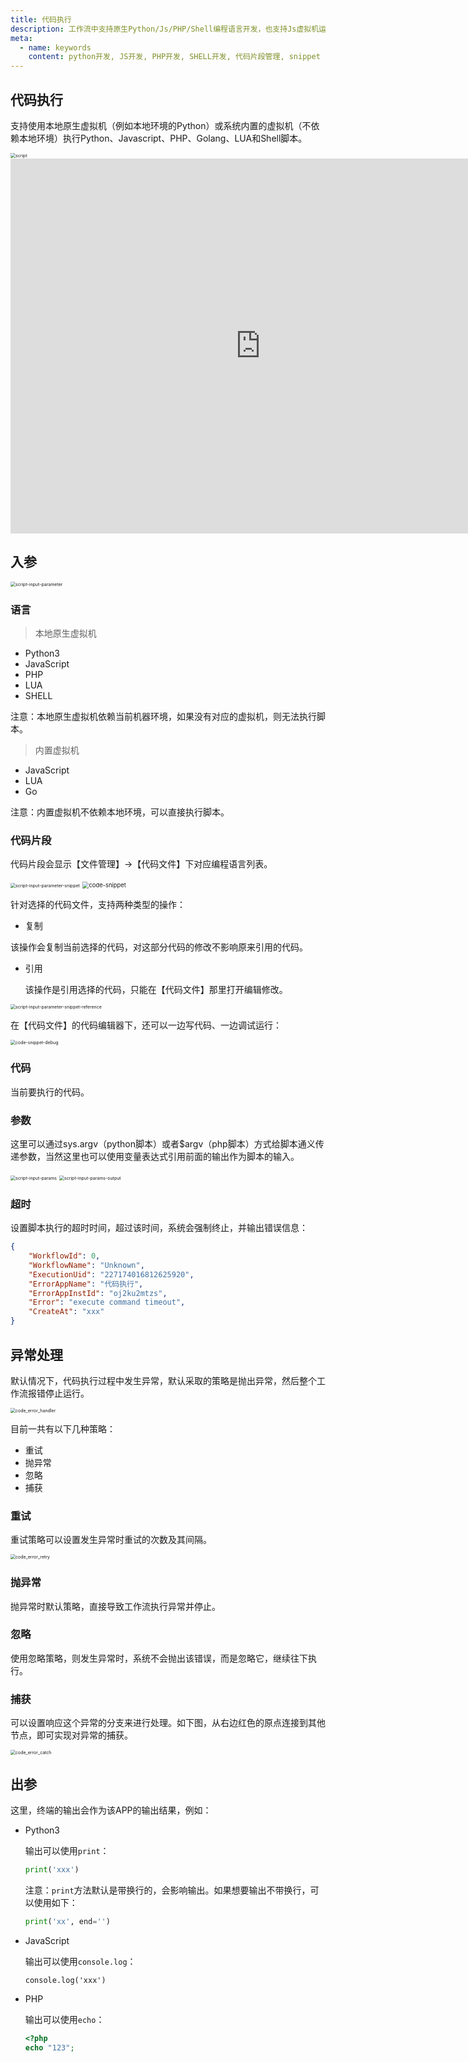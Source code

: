 ```yaml
---
title: 代码执行
description: 工作流中支持原生Python/Js/PHP/Shell编程语言开发，也支持Js虚拟机运行代码，并且提供本地代码文件维护管理和引用执行，支持设置异常处理机制，可以捕获和响应异常。
meta:
  - name: keywords
    content: python开发, JS开发, PHP开发, SHELL开发, 代码片段管理, snippet collection, 工作流开发, 低代码开发
---
```


## 代码执行

支持使用本地原生虚拟机（例如本地环境的Python）或系统内置的虚拟机（不依赖本地环境）执行Python、Javascript、PHP、Golang、LUA和Shell脚本。

<img src="./img/script.png" alt="script" title="代码执行" style="zoom:50%;" />

<iframe 
    width="800" 
    height="600" 
    src="https://www.youtube.com/embed/LxraU4m-7i0"  frameborder="0" 
    allow="accelerometer; autoplay; encrypted-media; gyroscope; picture-in-picture" 
    allowfullscreen>
</iframe>



## 入参

<img src="./img/script-input-parameter.png" alt="script-input-parameter" title="代码执行配置" style="zoom:50%;" />

### 语言

> 本地原生虚拟机

- Python3
- JavaScript
- PHP
- LUA
- SHELL

注意：本地原生虚拟机依赖当前机器环境，如果没有对应的虚拟机，则无法执行脚本。



> 内置虚拟机

- JavaScript
- LUA
- Go

注意：内置虚拟机不依赖本地环境，可以直接执行脚本。



### 代码片段

代码片段会显示【文件管理】->【代码文件】下对应编程语言列表。

<img src="./img/script-input-parameter-snippet.png" alt="script-input-parameter-snippet" title="代码片段选择" style="zoom:50%;" />

<img src="./img/code-snippet.png" alt="code-snippet" title="代码片段" style="zoom:67%;" />

针对选择的代码文件，支持两种类型的操作：

- 复制

​	该操作会复制当前选择的代码，对这部分代码的修改不影响原来引用的代码。

- 引用

  该操作是引用选择的代码，只能在【代码文件】那里打开编辑修改。

<img src="./img/script-input-parameter-snippet-reference.png" alt="script-input-parameter-snippet-reference" title="代码片段引用" style="zoom:50%;" />

在【代码文件】的代码编辑器下，还可以一边写代码、一边调试运行：

<img src="./img/code-snippet-debug.png" alt="code-snippet-debug" title="代码片段测试" style="zoom:50%;" />

### 代码

当前要执行的代码。



### 参数

这里可以通过sys.argv（python脚本）或者$argv（php脚本）方式给脚本通义传递参数，当然这里也可以使用变量表达式引用前面的输出作为脚本的输入。

<img src="./img/script-input-params.png" alt="script-input-params" title="代码执行配置" style="zoom:50%;" />



<img src="./img/script-input-params-output.png" alt="script-input-params-output" title="代码执行输出" style="zoom:50%;" />



### 超时

设置脚本执行的超时时间，超过该时间，系统会强制终止，并输出错误信息：

```json
{
    "WorkflowId": 0,
    "WorkflowName": "Unknown",
    "ExecutionUid": "227174016812625920",
    "ErrorAppName": "代码执行",
    "ErrorAppInstId": "oj2ku2mtzs",
    "Error": "execute command timeout",
    "CreateAt": "xxx"
}
```



## 异常处理

默认情况下，代码执行过程中发生异常，默认采取的策略是抛出异常，然后整个工作流报错停止运行。

<img src="./img/code_error_handler.png" alt="code_error_handler" title="异常处理" style="zoom:50%;" />





目前一共有以下几种策略：

- 重试
- 抛异常
- 忽略
- 捕获

### 重试

重试策略可以设置发生异常时重试的次数及其间隔。

<img src="./img/code_error_retry.png" alt="code_error_retry" title="失败重试" style="zoom:50%;" />

### 抛异常

抛异常时默认策略，直接导致工作流执行异常并停止。

### 忽略

使用忽略策略，则发生异常时，系统不会抛出该错误，而是忽略它，继续往下执行。

### 捕获

可以设置响应这个异常的分支来进行处理。如下图，从右边红色的原点连接到其他节点，即可实现对异常的捕获。

<img src="./img/code_error_catch.png" alt="code_error_catch" title="失败捕获" style="zoom:50%;" />



## 出参

这里，终端的输出会作为该APP的输出结果，例如：

- Python3

  输出可以使用`print`：

  ```python
  print('xxx')
  ```

  注意：`print`方法默认是带换行的，会影响输出。如果想要输出不带换行，可以使用如下：

  ```python
  print('xx', end='')
  ```

- JavaScript

  输出可以使用`console.log`：

  ```
  console.log('xxx')
  ```

- PHP

  输出可以使用`echo`：

  ```php
  <?php
  echo "123";
  ```

